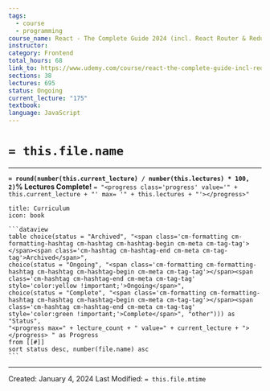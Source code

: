 ```yaml
---
tags:
  - course
  - programming
course_name: React - The Complete Guide 2024 (incl. React Router & Redux)
instructor: 
category: Frontend
total_hours: 68
link_to: https://www.udemy.com/course/react-the-complete-guide-incl-redux/
sections: 38
lectures: 695
status: Ongoing
current_lecture: "175"
textbook: 
language: JavaScript
---
```

# `= this.file.name`
---

**`= round(number(this.current_lecture) / number(this.lectures) * 100, 2)`% Lectures Complete!**
`= "<progress class='progress' value='" + this.current_lecture + "' max= '" + this.lectures + "'></progress>"`

````ad-example
title: Curriculum
icon: book

```dataview
table choice(status = "Archived", "<span class='cm-formatting cm-formatting-hashtag cm-hashtag cm-hashtag-begin cm-meta cm-tag-tag'></span><span class='cm-hashtag cm-hashtag-end cm-meta cm-tag-tag'>Archived</span>",
choice(status = "Ongoing", "<span class='cm-formatting cm-formatting-hashtag cm-hashtag cm-hashtag-begin cm-meta cm-tag-tag'></span><span class='cm-hashtag cm-hashtag-end cm-meta cm-tag-tag' style='color:yellow !important;'>Ongoing</span>",
choice(status = "Complete", "<span class='cm-formatting cm-formatting-hashtag cm-hashtag cm-hashtag-begin cm-meta cm-tag-tag'></span><span class='cm-hashtag cm-hashtag-end cm-meta cm-tag-tag' style='color:green !important;'>Complete</span>", "other"))) as "Status",
"<progress max=" + lecture_count + " value=" + current_lecture + "> </progress> " as Progress
from [[#]]
sort status desc, number(file.name) asc
```

````

---
Created: January 4, 2024
Last Modified: `= this.file.mtime`

